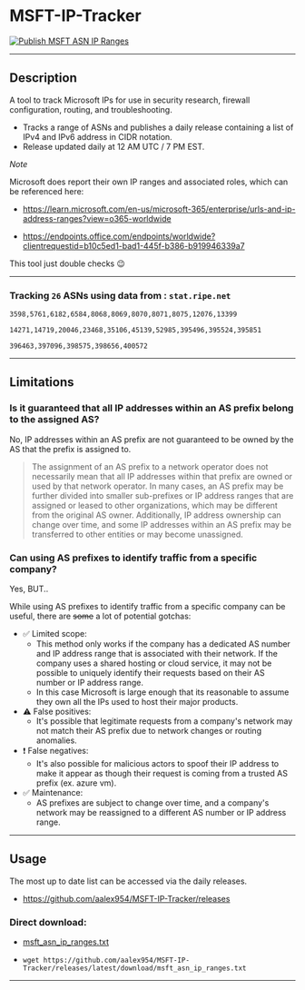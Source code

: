 # MSFT-IP-Tracker

[![Publish MSFT ASN IP Ranges](https://github.com/aalex954/MSFT-IP-Tracker/actions/workflows/build_and_release.yml/badge.svg?branch=master)](https://github.com/aalex954/MSFT-IP-Tracker/actions/workflows/build_and_release.yml)

---

## Description

A tool to track Microsoft IPs for use in security research, firewall configuration, routing, and troubleshooting.

- Tracks a range of ASNs and publishes a daily release containing a list of IPv4 and IPv6 address in CIDR notation.
- Release updated daily at 12 AM UTC / 7 PM EST.

_Note_

Microsoft does report their own IP ranges and associated roles, which can be referenced here:

- https://learn.microsoft.com/en-us/microsoft-365/enterprise/urls-and-ip-address-ranges?view=o365-worldwide

- https://endpoints.office.com/endpoints/worldwide?clientrequestid=b10c5ed1-bad1-445f-b386-b919946339a7


This tool just double checks 😉

---

### Tracking ```26``` ASNs using data from : ```stat.ripe.net```

```3598,5761,6182,6584,8068,8069,8070,8071,8075,12076,13399```

```14271,14719,20046,23468,35106,45139,52985,395496,395524,395851```

```396463,397096,398575,398656,400572```

---

## Limitations

### Is it guaranteed that all IP addresses within an AS prefix belong to the assigned AS?

No, IP addresses within an AS prefix are not guaranteed to be owned by the AS that the prefix is assigned to.

> The assignment of an AS prefix to a network operator does not necessarily mean that all IP addresses within that prefix are owned or used by that network operator.
In many cases, an AS prefix may be further divided into smaller sub-prefixes or IP address ranges that are assigned or leased to other organizations, which may be different from the original AS owner. 
Additionally, IP address ownership can change over time, and some IP addresses within an AS prefix may be transferred to other entities or may become unassigned.


### Can using AS prefixes to identify traffic from a specific company?

Yes, BUT..

While using AS prefixes to identify traffic from a specific company can be useful, there are ~~some~~ a lot of potential gotchas:

- ✅ Limited scope:
  - This method only works if the company has a dedicated AS number and IP address range that is associated with their network. If the company uses a shared hosting or cloud service, it may not be possible to uniquely identify their requests based on their AS number or IP address range.
  - In this case Microsoft is large enough that its reasonable to assume they own all the IPs used to host their major products.
- ⚠ False positives:
  - It's possible that legitimate requests from a company's network may not match their AS prefix due to network changes or routing anomalies.
- ❗ False negatives:
  - It's also possible for malicious actors to spoof their IP address to make it appear as though their request is coming from a trusted AS prefix (ex. azure vm).
- ✅ Maintenance: 
  - AS prefixes are subject to change over time, and a company's network may be reassigned to a different AS number or IP address range.
  
---

## Usage

The most up to date list can be accessed via the daily releases.

- https://github.com/aalex954/MSFT-IP-Tracker/releases

### Direct download:

- [msft_asn_ip_ranges.txt](https://github.com/aalex954/MSFT-IP-Tracker/releases/latest/download/msft_asn_ip_ranges.txt)

- ```wget https://github.com/aalex954/MSFT-IP-Tracker/releases/latest/download/msft_asn_ip_ranges.txt```

---
